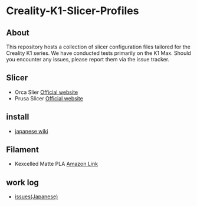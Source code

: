 # Creality-K1-Slicer-Profiles

## About
This repository hosts a collection of slicer configuration files tailored for the Creality K1 series. We have conducted tests primarily on the K1 Max. Should you encounter any issues, please report them via the issue tracker.

## Slicer
- Orca Slier    [Official website](https://github.com/SoftFever/OrcaSlicer)
- Prusa Slicer  [Official website](https://www.prusa3d.com/en/page/prusaslicer_424/)

## install
- [japanese wiki](https://github.com/open-rdc/Creality-K1-Slicer-Profiles/wiki)

## Filament
- Kexcelled Matte PLA [Amazon Link](https://amzn.asia/d/08aafd0)

## work log
- [issues(Japanese)](https://github.com/open-rdc/Creality-K1-Slicer-Profiles/issues) 

